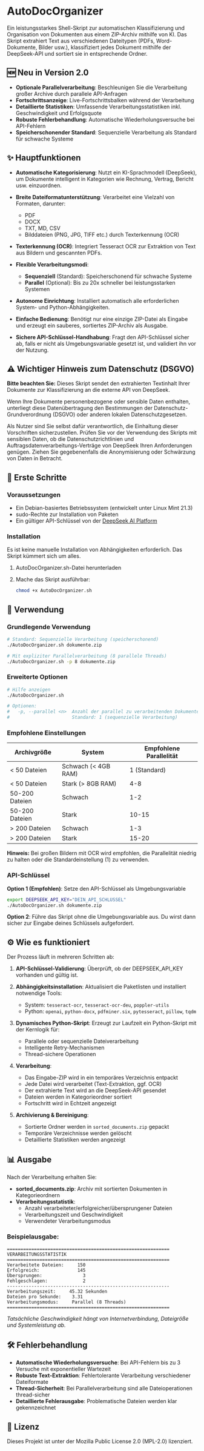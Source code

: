 # AutoDocOrganizer

Ein leistungsstarkes Shell-Skript zur automatischen Klassifizierung und Organisation von Dokumenten aus einem ZIP-Archiv mithilfe von KI. Das Skript extrahiert Text aus verschiedenen Dateitypen (PDFs, Word-Dokumente, Bilder usw.), klassifiziert jedes Dokument mithilfe der DeepSeek-API und sortiert sie in entsprechende Ordner.

## 🆕 Neu in Version 2.0

- **Optionale Parallelverarbeitung**: Beschleunigen Sie die Verarbeitung großer Archive durch parallele API-Anfragen
- **Fortschrittsanzeige**: Live-Fortschrittsbalken während der Verarbeitung
- **Detaillierte Statistiken**: Umfassende Verarbeitungsstatistiken inkl. Geschwindigkeit und Erfolgsquote
- **Robuste Fehlerbehandlung**: Automatische Wiederholungsversuche bei API-Fehlern
- **Speicherschonender Standard**: Sequenzielle Verarbeitung als Standard für schwache Systeme

## ✨ Hauptfunktionen

- **Automatische Kategorisierung**: Nutzt ein KI-Sprachmodell (DeepSeek), um Dokumente intelligent in Kategorien wie Rechnung, Vertrag, Bericht usw. einzuordnen.

- **Breite Dateiformatunterstützung**: Verarbeitet eine Vielzahl von Formaten, darunter:
  - PDF
  - DOCX
  - TXT, MD, CSV
  - Bilddateien (PNG, JPG, TIFF etc.) durch Texterkennung (OCR)

- **Texterkennung (OCR)**: Integriert Tesseract OCR zur Extraktion von Text aus Bildern und gescannten PDFs.

- **Flexible Verarbeitungsmodi**:
  - **Sequenziell** (Standard): Speicherschonend für schwache Systeme
  - **Parallel** (Optional): Bis zu 20x schneller bei leistungsstarken Systemen

- **Autonome Einrichtung**: Installiert automatisch alle erforderlichen System- und Python-Abhängigkeiten.

- **Einfache Bedienung**: Benötigt nur eine einzige ZIP-Datei als Eingabe und erzeugt ein sauberes, sortiertes ZIP-Archiv als Ausgabe.

- **Sichere API-Schlüssel-Handhabung**: Fragt den API-Schlüssel sicher ab, falls er nicht als Umgebungsvariable gesetzt ist, und validiert ihn vor der Nutzung.

## ⚠️ Wichtiger Hinweis zum Datenschutz (DSGVO)

**Bitte beachten Sie:** Dieses Skript sendet den extrahierten Textinhalt Ihrer Dokumente zur Klassifizierung an die externe API von DeepSeek.

Wenn Ihre Dokumente personenbezogene oder sensible Daten enthalten, unterliegt diese Datenübertragung den Bestimmungen der Datenschutz-Grundverordnung (DSGVO) oder anderen lokalen Datenschutzgesetzen.

Als Nutzer sind Sie selbst dafür verantwortlich, die Einhaltung dieser Vorschriften sicherzustellen. Prüfen Sie vor der Verwendung des Skripts mit sensiblen Daten, ob die Datenschutzrichtlinien und Auftragsdatenverarbeitungs-Verträge von DeepSeek Ihren Anforderungen genügen. Ziehen Sie gegebenenfalls die Anonymisierung oder Schwärzung von Daten in Betracht.

## 🚀 Erste Schritte

### Voraussetzungen

- Ein Debian-basiertes Betriebssystem (entwickelt unter Linux Mint 21.3)
- sudo-Rechte zur Installation von Paketen
- Ein gültiger API-Schlüssel von der [DeepSeek AI Platform](https://platform.deepseek.com)

### Installation

Es ist keine manuelle Installation von Abhängigkeiten erforderlich. Das Skript kümmert sich um alles.

1. AutoDocOrganizer.sh-Datei herunterladen

2. Mache das Skript ausführbar:
   ```bash
   chmod +x AutoDocOrganizer.sh
   ```

## 📖 Verwendung

### Grundlegende Verwendung

```bash
# Standard: Sequenzielle Verarbeitung (speicherschonend)
./AutoDocOrganizer.sh dokumente.zip

# Mit expliziter Parallelverarbeitung (8 parallele Threads)
./AutoDocOrganizer.sh -p 8 dokumente.zip
```

### Erweiterte Optionen

```bash
# Hilfe anzeigen
./AutoDocOrganizer.sh

# Optionen:
#   -p, --parallel <n>  Anzahl der parallel zu verarbeitenden Dokumente
#                       Standard: 1 (sequenzielle Verarbeitung)
```

### Empfohlene Einstellungen

| Archivgröße | System | Empfohlene Parallelität |
|------------|---------|-------------------------|
| < 50 Dateien | Schwach (< 4GB RAM) | 1 (Standard) |
| < 50 Dateien | Stark (> 8GB RAM) | 4-8 |
| 50-200 Dateien | Schwach | 1-2 |
| 50-200 Dateien | Stark | 10-15 |
| > 200 Dateien | Schwach | 1-3 |
| > 200 Dateien | Stark | 15-20 |

**Hinweis:** Bei großen Bildern mit OCR wird empfohlen, die Parallelität niedrig zu halten oder die Standardeinstellung (1) zu verwenden.

### API-Schlüssel

**Option 1 (Empfohlen)**: Setze den API-Schlüssel als Umgebungsvariable
```bash
export DEEPSEEK_API_KEY="DEIN_API_SCHLÜSSEL"
./AutoDocOrganizer.sh dokumente.zip
```

**Option 2**: Führe das Skript ohne die Umgebungsvariable aus. Du wirst dann sicher zur Eingabe deines Schlüssels aufgefordert.

## ⚙️ Wie es funktioniert

Der Prozess läuft in mehreren Schritten ab:

1. **API-Schlüssel-Validierung**: Überprüft, ob der DEEPSEEK_API_KEY vorhanden und gültig ist.

2. **Abhängigkeitsinstallation**: Aktualisiert die Paketlisten und installiert notwendige Tools:
   - System: `tesseract-ocr`, `tesseract-ocr-deu`, `poppler-utils`
   - Python: `openai`, `python-docx`, `pdfminer.six`, `pytesseract`, `pillow`, `tqdm`

3. **Dynamisches Python-Skript**: Erzeugt zur Laufzeit ein Python-Skript mit der Kernlogik für:
   - Parallele oder sequenzielle Dateiverarbeitung
   - Intelligente Retry-Mechanismen
   - Thread-sichere Operationen

4. **Verarbeitung**:
   - Das Eingabe-ZIP wird in ein temporäres Verzeichnis entpackt
   - Jede Datei wird verarbeitet (Text-Extraktion, ggf. OCR)
   - Der extrahierte Text wird an die DeepSeek-API gesendet
   - Dateien werden in Kategorieordner sortiert
   - Fortschritt wird in Echtzeit angezeigt

5. **Archivierung & Bereinigung**:
   - Sortierte Ordner werden in `sorted_documents.zip` gepackt
   - Temporäre Verzeichnisse werden gelöscht
   - Detaillierte Statistiken werden angezeigt

## 📊 Ausgabe

Nach der Verarbeitung erhalten Sie:

- **sorted_documents.zip**: Archiv mit sortierten Dokumenten in Kategorieordnern
- **Verarbeitungsstatistik**: 
  - Anzahl verarbeiteter/erfolgreicher/übersprungener Dateien
  - Verarbeitungszeit und Geschwindigkeit
  - Verwendeter Verarbeitungsmodus

### Beispielausgabe:
```
============================================================
VERARBEITUNGSSTATISTIK
============================================================
Verarbeitete Dateien:     150
Erfolgreich:              145
Übersprungen:               3
Fehlgeschlagen:             2
------------------------------------------------------------
Verarbeitungszeit:     45.32 Sekunden
Dateien pro Sekunde:    3.31
Verarbeitungsmodus:     Parallel (8 Threads)
============================================================
```

*Tatsächliche Geschwindigkeit hängt von Internetverbindung, Dateigröße und Systemleistung ab.*

## 🛠️ Fehlerbehandlung

- **Automatische Wiederholungsversuche**: Bei API-Fehlern bis zu 3 Versuche mit exponentieller Wartezeit
- **Robuste Text-Extraktion**: Fehlertolerante Verarbeitung verschiedener Dateiformate
- **Thread-Sicherheit**: Bei Parallelverarbeitung sind alle Dateioperationen thread-sicher
- **Detaillierte Fehlerausgabe**: Problematische Dateien werden klar gekennzeichnet

## 📜 Lizenz

Dieses Projekt ist unter der Mozilla Public License 2.0 (MPL-2.0) lizenziert.
